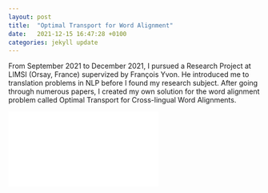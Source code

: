```yaml
---
layout: post
title:  "Optimal Transport for Word Alignment"
date:   2021-12-15 16:47:28 +0100
categories: jekyll update
---
```


From September 2021 to December 2021, I pursued a Research Project at LIMSI (Orsay, France) supervized by François Yvon. He introduced me to translation problems in NLP before I found my research subject. After going through numerous papers, I created my own solution for the word alignment problem called Optimal Transport for Cross-lingual Word Alignments.


![minima theme preview](/assets/report.pdf)